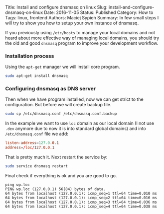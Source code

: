 Title:		Install and configure dnsmasq on linux
Slug:			install-and-configure-dnsmasq-on-linux
Date:			2016-11-05
Status:	  Published
Category: How to
Tags:	    linux, frontend
Authors:	Maciej Sypień
Summary:  In few small steps I will try to show you how to setup your own instance of dnsmasq.


If you previously using `/etc/hosts` to manage your local domains and not heard about more effective way of managing local domains, you should try the old and good `dnsmasq` program to improve your development workflow.


### Installation process
Using the `apt-get` manager we will install core program.

```bash
sudo apt-get install dnsmasq
```

### Configuring dnsmasq as DNS server
Then when we have program installed, now we can get strict to the configuration. But before we will create backup file.


```bash
sudo cp /etc/dnsmasq.conf /etc/dnsmasq.conf.backup
```

In the example we want to use `loc` domain as our local domain (I not use `.dev` anymore due to now it is into standard global domains) and into `/etc/dnsmasq.conf` file we add:

```conf
listen-address=127.0.0.1
address=/loc/127.0.0.1
```

That is pretty much it. Next restart the service by:

```bash
sudo service dnsmasq restart
```

Final check if everything is ok and you are good to go.
```
ping wp.loc
PING wp.loc (127.0.0.1) 56(84) bytes of data.
64 bytes from localhost (127.0.0.1): icmp_seq=1 ttl=64 time=0.010 ms
64 bytes from localhost (127.0.0.1): icmp_seq=2 ttl=64 time=0.016 ms
64 bytes from localhost (127.0.0.1): icmp_seq=3 ttl=64 time=0.036 ms
64 bytes from localhost (127.0.0.1): icmp_seq=4 ttl=64 time=0.038 ms
```
